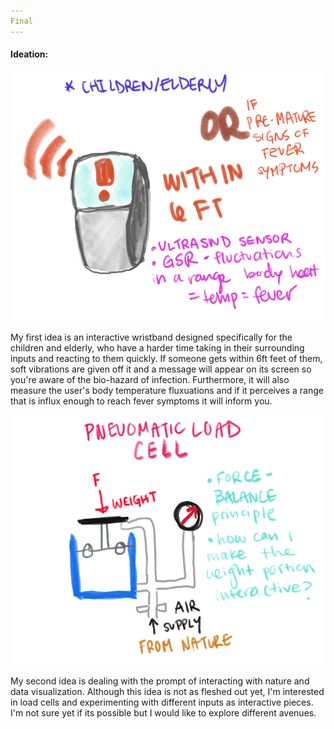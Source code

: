 ```yaml
---
Final
---
```


#### Ideation:

<img src ="/img/wristband.JPG" width="500" height= "400"> 

My first idea is an interactive wristband designed specifically for the children and elderly, who have a harder time taking in
their surrounding inputs and reacting to them quickly. If someone gets within 6ft feet of them, soft vibrations are given off 
it and a message will appear on its screen so you're aware of the bio-hazard of infection. Furthermore, it will also
measure the user's body temperature fluxuations and if it perceives a range that is influx enough to reach fever symptoms
it will inform you.


<img src ="/img/load cell.JPG" width="500" height= "400"> 

My second idea is dealing with the prompt of interacting with nature and data visualization. Although this idea is not as fleshed out yet, I'm interested in load cells and experimenting with different inputs as interactive pieces. I'm not sure yet if its possible but I would like to explore different avenues. 
